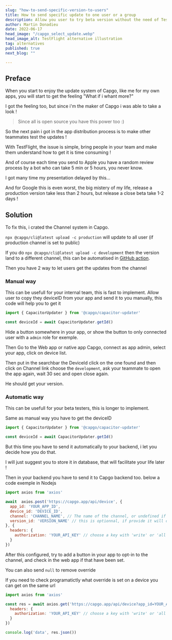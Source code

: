 ```yaml
---
slug: "how-to-send-specific-version-to-users"
title: How to send specific update to one user or a group
description: Allow you user to try beta version without the need of TestFlight, or google beta process, just add a button in your app, and they are in !
author: Martin Donadieu
date: 2022-06-17
head_image: "/capgo_select_update.webp"
head_image_alt: TestFlight alternative illustration
tag: alternatives
published: true
next_blog: ""

---
```


## Preface

When you start to enjoy the update system of Capgo, like me for my own apps, you will start to get the feeling "What if i whant more?"

I got the feeling too, but since i'm the maker of Capgo i was able to take a look !

> Since all is open source you have this power too :)

So the next pain i got in the app distribution process is to make other teammates test the updates !

With TestFlight, the issue is simple, bring people in your team and make them understand how to get it is time consuming !

And of course each time you send to Apple you have a random review process by a bot who can take 5 min or 5 hours, you never know.

I got many time my presentation delayed by this...

And for Google this is even worst, the big mistery of my life, release a production version take less than 2 hours, but release a close beta take 1-2 days !


## Solution

To fix this, i crated the Channel system in Capgo.

`npx @capgo/cli@latest upload -c production` will update to all user (if production channel is set to public)

If you do `npx @capgo/cli@latest upload -c development` then the version land to a different channel, this can be automatised in [GitHub action](/blog/manage-dev-and-prod-build-with-github-actions). 

Then you have 2 way to let users get the updates from the channel

### Manual way

This can be usefull for your internal team, this is fast to implement.
Allow user to copy they deviceID from your app and send it to you manually, this code will help you to get it
```javascript
import { CapacitorUpdater } from '@capgo/capacitor-updater'

const deviceId = await CapacitorUpdater.getId()
```
Hide a button somewhere in your app, or show the button to only connected user with a `admin` role for exemple.

Then Go to the Web app or native app Capgo, connect as app admin, select your app, click on device list.

Then put in the searchbar the DeviceId click on the one found and then click on Channel link choose the `development`, ask your teammate to open the app again, wait 30 sec and open close again.

He should get your version.


### Automatic way

This can be usefull for your beta testers, this is longer to implement.

Same as manual way you have to get the deviceID
```javascript
import { CapacitorUpdater } from '@capgo/capacitor-updater'

const deviceId = await CapacitorUpdater.getId()
```

But this time you have to send it automatically to your backend, i let you decide how you do that.

I will just suggest you to store it in database, that will facilitate your life later !

Then in your backend you have to send it to Capgo backend too. below a code exemple in Nodejs

```javascript
import axios from 'axios'

await  axios.post('https://capgo.app/api/device', {
  app_id: 'YOUR_APP_ID',
  device_id: 'DEVICE_ID',
  channel: 'CHANNEL_NAME', // The name of the channel, or undefined if version_id provided
  version_id: 'VERSION_NAME' // this is optionnal, if provide it will override the channel, that usefull when you want to debug only one user.
}, {
  headers: {
    authorization: 'YOUR_API_KEY' // choose a key with 'write' or 'all' rights
  }
})
```

After this configured, try to add a button in your app to opt-in to the channel, and check in the web app if that have been set.

You can also send `null` to remove override

If you need to check programatictly what override is set on a device you can get on the same url

```javascript
import axios from 'axios'

const res = await axios.get('https://capgo.app/api/device?app_id=YOUR_APP_ID&device_id=DEVICE_ID', {
  headers: {
    authorization: 'YOUR_API_KEY' // choose a key with 'write' or 'all' rights
  }
})

console.log('data', res.json())
```

